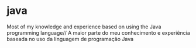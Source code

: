 # java
 Most of my knowledge and experience based on using the Java programming language// A maior parte do meu conhecimento e experiência baseada no uso da linguagem de programação Java
